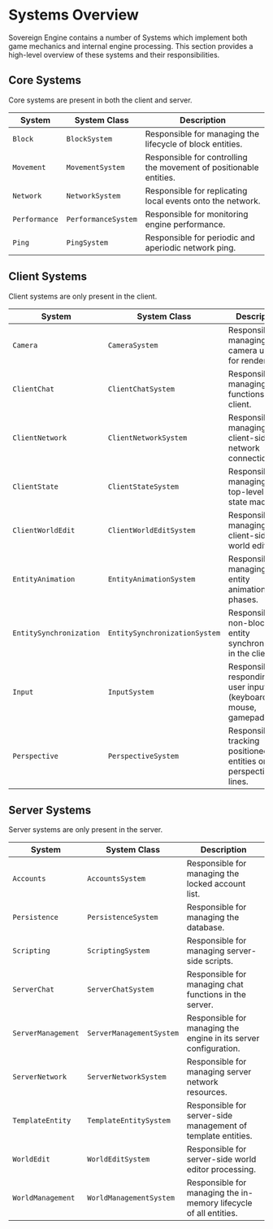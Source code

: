 # Systems Overview

Sovereign Engine contains a number of Systems which implement both game mechanics
and internal engine processing. This section provides a high-level overview of
these systems and their responsibilities.

## Core Systems

Core systems are present in both the client and server.

| System        | System Class        | Description                                                        |
|---------------|---------------------|--------------------------------------------------------------------|
| `Block`       | `BlockSystem`       | Responsible for managing the lifecycle of block entities.          |
| `Movement`    | `MovementSystem`    | Responsible for controlling the movement of positionable entities. |
| `Network`     | `NetworkSystem`     | Responsible for replicating local events onto the network.         |
| `Performance` | `PerformanceSystem` | Responsible for monitoring engine performance.                     |
| `Ping`        | `PingSystem`        | Responsible for periodic and aperiodic network ping.               |

## Client Systems

Client systems are only present in the client.

| System                  | System Class                  | Description                                                               |
|-------------------------|-------------------------------|---------------------------------------------------------------------------|
| `Camera`                | `CameraSystem`                | Responsible for managing the camera used for rendering.                   |
| `ClientChat`            | `ClientChatSystem`            | Responsible for managing chat functions in the client.                    |
| `ClientNetwork`         | `ClientNetworkSystem`         | Responsible for managing the client-side network connection.              |
| `ClientState`           | `ClientStateSystem`           | Responsible for managing the top-level client state machine.              |
| `ClientWorldEdit`       | `ClientWorldEditSystem`       | Responsible for managing the client-side world editor.                    |
| `EntityAnimation`       | `EntityAnimationSystem`       | Responsible for managing entity animation phases.                         |
| `EntitySynchronization` | `EntitySynchronizationSystem` | Responsible for non-block entity synchronization in the client.           |
| `Input`                 | `InputSystem`                 | Responsible for responding to user input (keyboard, mouse, gamepad, etc). |
| `Perspective`           | `PerspectiveSystem`           | Responsible for tracking positioned entities on perspective lines.        |

## Server Systems

Server systems are only present in the server.

| System             | System Class             | Description                                                       |
|--------------------|--------------------------|-------------------------------------------------------------------|
| `Accounts`         | `AccountsSystem`         | Responsible for managing the locked account list.                 |
| `Persistence`      | `PersistenceSystem`      | Responsible for managing the database.                            |
| `Scripting`        | `ScriptingSystem`        | Responsible for managing server-side scripts.                     |
| `ServerChat`       | `ServerChatSystem`       | Responsible for managing chat functions in the server.            |
| `ServerManagement` | `ServerManagementSystem` | Responsible for managing the engine in its server configuration.  |
| `ServerNetwork`    | `ServerNetworkSystem`    | Responsible for managing server network resources.                |
| `TemplateEntity`   | `TemplateEntitySystem`   | Responsible for server-side management of template entities.      |
| `WorldEdit`        | `WorldEditSystem`        | Responsible for server-side world editor processing.              |
| `WorldManagement`  | `WorldManagementSystem`  | Responsible for managing the in-memory lifecycle of all entities. |
